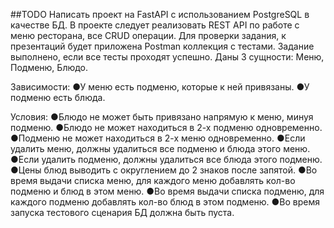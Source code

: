 ##TODO Написать проект на FastAPI с использованием PostgreSQL в качестве БД. В проекте следует реализовать REST API по работе с меню ресторана, все CRUD операции. Для проверки задания, к презентаций будет приложена Postman коллекция с тестами. Задание выполнено, если все тесты проходят успешно. Даны 3 сущности: Меню, Подменю, Блюдо.

Зависимости: ●У меню есть подменю, которые к ней привязаны. ●У подменю есть блюда.

Условия: ●Блюдо не может быть привязано напрямую к меню, минуя подменю. ●Блюдо не может находиться в 2-х подменю одновременно. ●Подменю не может находиться в 2-х меню одновременно. ●Если удалить меню, должны удалиться все подменю и блюда этого меню. ●Если удалить подменю, должны удалиться все блюда этого подменю. ●Цены блюд выводить с округлением до 2 знаков после запятой. ●Во время выдачи списка меню, для каждого меню добавлять кол-во подменю и блюд в этом меню. ●Во время выдачи списка подменю, для каждого подменю добавлять кол-во блюд в этом подменю. ●Во время запуска тестового сценария БД должна быть пуста.
